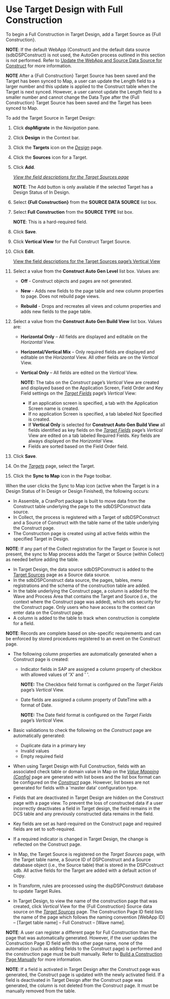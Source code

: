 # Use Target Design with Full Construction

To begin a Full Construction in Target Design, add a Target Source as
{Full Construction}.

**NOTE**: If the default WebApp (Construct) and the default data source
(sdbDSPConstruct) is not used, the AutoGen process outlined in this
section is not performed. Refer to [Update the WebApp and Source Data
Source for
Construct](../../Console/Use_Cases/Update_Construct_WebApp_and_Data_Source.htm)
for more information.

<span style="font-weight: bold;">NOTE</span> After a {Full Construction}
Target Source has been saved and the Target has been synced to Map, a
user can update the Length field to a larger number and this update is
applied to the Construct table when the Target is next synced. However,
a user cannot update the Length field to a smaller number and cannot
change the Data Type after the {Full Construction} Target Source has
been saved and the Target has been synced to Map.

To add the Target Source in Target Design:

1.  Click **dspMigrate** in the *Navigation* pane.

2.  Click **Design** in the Context bar.

3.  Click the **Targets** icon on the
    *[Design](../../Design/Page_Desc/Design.htm)* page.

4.  Click the **Sources** icon for a Target.

5.  Click **Add**.
    
    *[View the field descriptions for the Target Sources
    page](../../Design/Page_Desc/Target_Sources_H_Design.htm)*
    
    **NOTE**: The Add button is only available if the selected Target
    has a Design Status of In Design.

6.  Select **{Full Construction}** from the **SOURCE DATA SOURCE** list
    box.

7.  Select **Full Construction** from the **SOURCE TYPE** list box.
    
    **NOTE**: This is a hard-required field.

8.  Click **Save**.

9.  Click **Vertical View** for the Full Construct Target Source.

10. Click **Edit**.
    
    [View the field descriptions for the Target Sources page’s Vertical
    View](../../Design/Page_Desc/Target_Sources_H_Design.htm#Target_Sources_V)

11. Select a value from the **Construct Auto Gen Level** list box.
    Values are:
    
      - **Off** - Construct objects and pages are not generated.
    
      - **New** - Adds new fields to the page table and new column
        properties to page. Does not rebuild page views.
    
      - **Rebuild** - Drops and recreates all views and column
        properties and adds new fields to the page table.

12. Select a value from the **Construct Auto Gen Build View** list box.
    Values are:
    
      - **Horizontal Only** – All fields are displayed and editable on
        the *Horizontal* View.
    
      - **Horizontal/Vertical Mix** – Only required fields are displayed
        and editable on the *Horizontal* View. All other fields are on
        the *Vertical* View.
    
      - **Vertical Only** – All fields are edited on the *Vertical*
        View.
        
        **NOTE:** The tabs on the *Construct* page’s *Vertical* View are
        created and displayed based on the Application Screen, Field
        Order and Key Field settings on the *[Target
        Fields](../../Design/Page_Desc/Target_Fields_H_Target_Design.htm)*
        page’s *Vertical* View:
        
          - If an application screen is specified, a tab with the
            Application Screen name is created.
          - If no application Screen is specified, a tab labeled Not
            Specified is created.
          - If **Vertical Only** is selected for **Construct Auto Gen
            Build View** all fields identified as key fields on the
            *[Target
            Fields](../../Design/Page_Desc/Target_Fields_H_Target_Design.htm)*
            page’s *Vertical* View are edited on a tab labeled Required
            Fields. Key fields are always displayed on the *Horizontal*
            View.
          - Fields are sorted based on the Field Order field.

13. Click **Save**.

14. On the *[Targets](../../Design/Page_Desc/Targets_H_Design.htm)*
    page, select the Target.

15. Click the **Sync to Map** icon in the Page toolbar.

When the user clicks the Sync to Map icon (active when the Target is in
a Design Status of In Design or Design Finished), the following occurs:

  - In Assemble, a CranPort package is built to move data from the
    Construct table underlying the page to the sdbDSPConstruct data
    source.
  - In Collect, the process is registered with a Target of
    sdbDSPConstruct and a Source of Construct with the table name of the
    table underlying the Construct page.
  - The Construction page is created using all active fields within the
    specified Target in Design.

**NOTE**: If any part of the Collect registration for the Target or
Source is not present, the sync to Map process adds the Target or Source
(within Collect) as needed before adding the table.

  - In Target Design, the data source sdbDSPConstruct is added to the
    [Target Sources](../../Design/Page_Desc/Target_Sources_H_Design.htm)
    page as a Source data source.
  - In the sdbDSPConstruct data source, the pages, tables, menu
    registrations and the schema of the construction table are added.
  - In the table underlying the Construct page, a column is added for
    the Wave and Process Area that contains the Target and Source (i.e.,
    the context where the Construct page was added), which sets security
    for the Construct page. Only users who have access to the context
    can enter data on the Construct page.
  - A column is added to the table to track when construction is
    complete for a field.

**NOTE**: Records are complete based on site-specific requirements and
can be enforced by stored procedures registered to an event on the
Construct page.

  - The following column properties are automatically generated when a
    Construct page is created:
    
      - Indicator fields in SAP are assigned a column property of
        checkbox with allowed values of 'X' and ' '.
        
        **NOTE:** The Checkbox field format is configured on the *Target
        Fields* page’s *Vertical* View.
    
    <!-- end list -->
    
      - Date fields are assigned a column property of DateTime with a
        format of Date.
        
        **NOTE:** The Date field format is configured on the *Target
        Fields* page’s *Vertical* View.

<!-- end list -->

  - Basic validations to check the following on the *Construct* page are
    automatically generated:
    
      - Duplicate data in a primary key
      - Invalid values
      - Empty required field

<!-- end list -->

  - When using Target Design with Full Construction, fields with an
    associated check table or domain value in Map on the *[Value Mapping
    (Config)](../../Map/Page_Desc/Value_Mapping_Config_H.htm)* page are
    generated with list boxes and the list box format can be configured
    on the *[Construct](../Page_Desc/Construct_Page.htm)* page. However,
    list boxes are not generated for fields with a 'master data'
    configuration type.

  - Fields that are deactivated in Target Design are hidden on the
    Construct page with a page view. To prevent the loss of constructed
    data if a user incorrectly deactivates a field in Target design, the
    field remains in the DCS table and any previously constructed data
    remains in the field.

  - Key fields are set as hard-required on the Construct page and
    required fields are set to soft-required.

  - If a required indicator is changed in Target Design, the change is
    reflected on the Construct page.

  - In Map, the Target Source is registered on the
    <span style="font-style: italic;">Target Sources</span> page, with
    the Target table name, a Source ID of DSPConstruct and a Source
    database object (i.e., the Source table) that is stored in the
    DSPCostruct sdb. All active fields for the Target are added with a
    default action of Copy.

  - In Transform, rules are processed using the dspDSPConstruct database
    to update Target Rules.

  - In Target Design, to view the name of the construction page that was
    created, click *Vertical* View for the {Full Construction} Source
    data source on the *[Target
    Sources](../../Design/Page_Desc/Target_Sources_H_Design.htm)* page.
    The Construction Page ID field lists the name of the page which
    follows the naming convention \[WebApp ID\] – \[Target table name\]
    – Full Construct – \[Wave name\].

**NOTE**: A user can register a different page for Full Construction
than the page that was automatically generated. However, if the user
updates the Construction Page ID field with this other page name, none
of the automation (such as adding fields to the Construct page) is
performed and the construction page must be built manually. Refer to
[Build a Construction Page
Manually](../../../Platform/Common/Use_Cases/Build_a_Construction_Page_Manually.htm)
for more information.

**NOTE**: If a field is activated in Target Design after the Construct
page was generated, the Construct page is updated with the newly
activated field. If a field is deactivated in Target Design after the
Construct page was generated, the column is not deleted from the
Construct page. It must be manually removed from the table.
